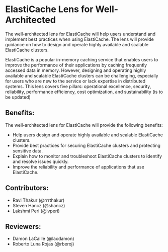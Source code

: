 # ElastiCache Lens for Well-Architected

The well-architected lens for ElastiCache will help users understand and implement best practices when using ElastiCache. The lens will provide guidance on how to design and operate highly available and scalable ElastiCache clusters.

ElastiCache is a popular in-memory caching service that enables users to improve the performance of their applications by caching frequently accessed data in memory. However, designing and operating highly available and scalable ElastiCache clusters can be challenging, especially for users who are new to the service or lack expertise in distributed systems.
This lens covers five pillars: operational excellence, security, reliability, performance efficiency, cost optimization, and sustainability (is to be updated)

## Benefits:
The well-architected lens for ElastiCache will provide the following benefits:

* Help users design and operate highly available and scalable ElastiCache clusters.
* Provide best practices for securing ElastiCache clusters and protecting sensitive data.
* Explain how to monitor and troubleshoot ElastiCache clusters to identify and resolve issues quickly.
* Improve the reliability and performance of applications that use ElastiCache.

## Contributors:
* Ravi Thakur (@rrrthakur)
* Steven Hancz (@shancz)
* Lakshmi Peri (@lvperi)

## Reviewers:
* Damon LaCaille (@lacdamon)
* Roberto Luna Rojas (@rberoj)
